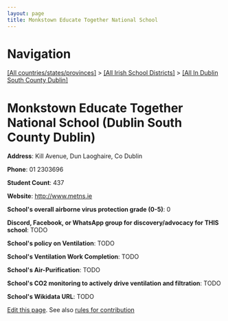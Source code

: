 ```yaml
---
layout: page
title: Monkstown Educate Together National School
---
```

# Navigation

[[All countries/states/provinces]](../../..) > [[All Irish School Districts]](../..) > [[All In Dublin South County Dublin]](..)

# Monkstown Educate Together National School (Dublin South County Dublin)

**Address**: Kill Avenue, Dun Laoghaire, Co Dublin

**Phone**: 01 2303696

**Student Count**: 437

**Website**: <http://www.metns.ie>

**School's overall airborne virus protection grade (0-5)**: 0

**Discord, Facebook, or WhatsApp group for discovery/advocacy for THIS school**: TODO

**School's policy on Ventilation**: TODO

**School's Ventilation Work Completion**: TODO

**School's Air-Purification**: TODO

**School's CO2 monitoring to actively drive ventilation and filtration**: TODO

**School's Wikidata URL**: TODO


[Edit this page](https://github.com/ventilate-schools/Ireland/edit/main/./Dublin_South_County_Dublin/Monkstown_Educate_Together_National_School.md). See also [rules for contribution](../../../contribution-rules/)